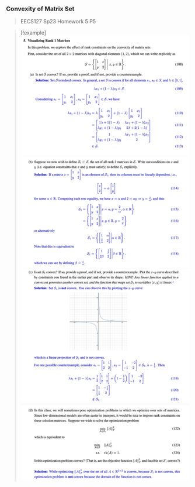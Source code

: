 



### Convexity of Matrix Set
> EECS127 Sp23 Homework 5 P5

> [!example]
> ![](Convexity.assets/image-20231104164118268.png)![](Convexity.assets/image-20231104164129281.png)![](Convexity.assets/image-20231104164556058.png)![](Convex_Problems.assets/image-20231104164843443.png)




